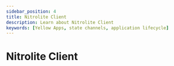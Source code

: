 ```yaml
---
sidebar_position: 4
title: Nitrolite Client
description: Learn about Nitrolite Client
keywords: [Yellow Apps, state channels, application lifecycle]
---
```


# Nitrolite Client

